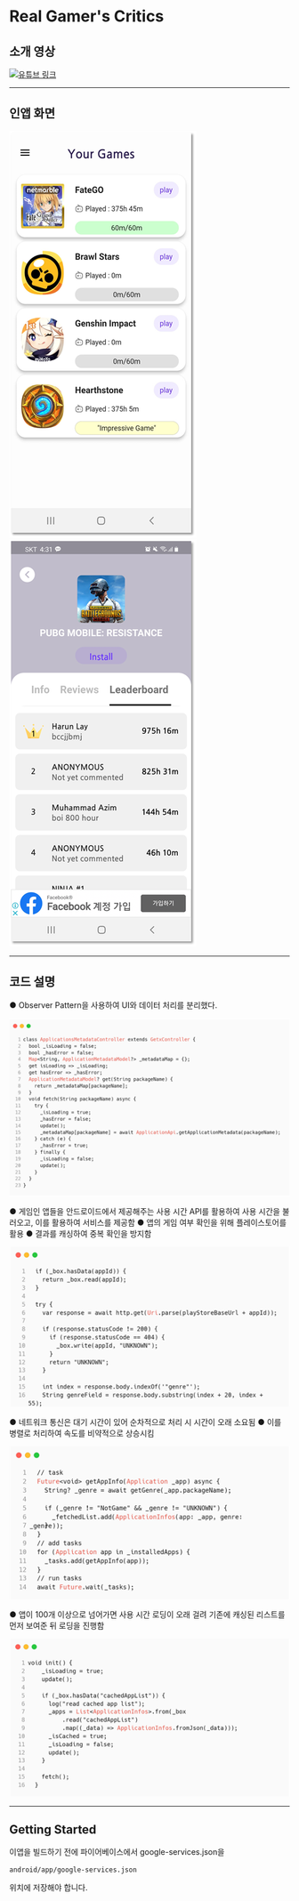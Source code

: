 <!-- @format -->

# Real Gamer's Critics

## 소개 영상

[![유튜브 링크](https://i.ytimg.com/an_webp/ZlgiZXRs8uU/mqdefault_6s.webp?du=3000&sqp=CP2JoIwG&rs=AOn4CLD2gImr1lWYCmUcZBCUcgrbvSygbQ)](https://www.youtube.com/watch?v=ZlgiZXRs8uU)

---

## 인앱 화면

![](README/inapp01.png)
![](README/inapp03.png)

---

## 코드 설명

● Observer Pattern을 사용하여 UI와 데이터 처리를 분리했다.

[![Source Code](README/image01.png)](lib/blocs/applications_metadata_controller.dart)

● 게임인 앱들을 안드로이드에서 제공해주는 사용 시간 API를 활용하여 사용 시간을 불러오고, 이를 활용하여 서비스를 제공함
● 앱의 게임 여부 확인을 위해 플레이스토어를 활용
● 결과를 캐싱하여 중복 확인을 방지함

[![Source Code](README/image02.png)](lib/functions/playstore/check_app.dart)

● 네트워크 통신은 대기 시간이 있어 순차적으로 처리 시 시간이 오래 소요됨
● 이를 병렬로 처리하여 속도를 비약적으로 상승시킴

[![Source Code](README/image03.png)](lib/blocs/applications_controller.dart)

● 앱이 100개 이상으로 넘어가면 사용 시간 로딩이 오래 걸려 기존에 캐싱된 리스트를 먼저 보여준 뒤 로딩을 진행함

[![Source Code](README/image04.png)](lib/blocs/applications_controller.dart)

---

## Getting Started

이앱을 빌드하기 전에 파이어베이스에서 google-services.json을

```
android/app/google-services.json
```

위치에 저장해야 합니다.
